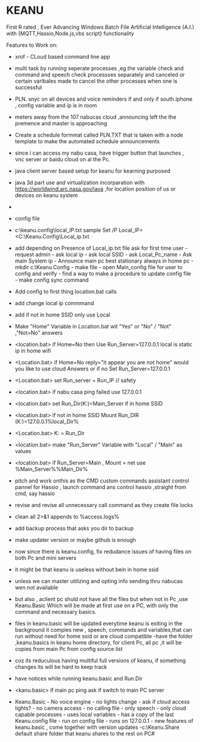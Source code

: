 # KEANU
 First R rated , Ever Advancing Windows Batch File Artificial Intelligence (A.I.) with {MQTT,Hassio,Node.js,vbs script} functionality

Features to Work on:
- xrof - CLoud based command line app
- multi task by running seperate processes ,eg the variable check and command and speech check processses separately and canceled or certain varibales made to cancel the other processes when one is successful
- PLN. snyc on all devices and voice reminders if and only if south.iphone , config variable and ip is in room
- meters away from the 107 nabucas cloud ,announcing left the the premence and master is approaching
- Create a schedule formmat called PLN.TXT that is taken with a node template to make the automated schedule announcements
- since i can access my nabu casa, have trigger button that launches , vnc server or baidu cloud on al the Pc.
- java client server based setup for keanu for kearning purposed
- java 3d part use and virtualization incorparation with https://worldwind.arc.nasa.gov/java ,for location position of us or devices  on keanu system
- 
- config file
- c:\keanu.config\local_IP.txt sample Set /P Local_IP=<C:\Keanu.Config\Local_ip.txt
- add depending on Presence of Local_ip.txt file ask for first time user
                        - request admin
                        - ask local ip
                        - ask local SSID
                        - ask Local_Pc_name
                        - Ask main System ip
                        - Announce main pc best stationary always in home pc
                        - mkdir c:\Keanu.Config
                        - make file
                        - open Main_config file for user to config and verify
                        - find a way to make a procedure to update config file
                        - make config sync command
- Add config to first thing location.bat calls
- add change local ip commmand
- add if not in home SSID only use Local
- Make "Home" Variable in Location.bat wit "Yes" or "No" / "Not" ,"Not=No" answers
- <location.bat> if Home=No then Use Run_Server=127.0.0.1 local is static ip in home wifi
- <Location.bat> if Home=No reply="it appear you are not home" would you like to use cloud Answers <YES> or <No> if no  Set Run_Server=127.0.0.1
- <Location.bat> set Run_server = Run_IP // safety
- <location.bat> if nabu casa ping failed use 127.0.0.1
- <location.bat> set Run_Dir(K:)=Main_Server if in home SSID
- <location.bat> if not in home SSID Mount Run_DIR (K:)=127.0.0.1\%local_Dir%
- <Location.bat> K: = Run_Dir
- <location.bat> make "Run_Server" Variable with "Local" / "Main" as values
- <location.bat> if Run_Server=Main , Mount = net use %Main_Server%\%Main_Dir%
- pitch and work onthis as the CMD custom commands assistant  control pannel for Hassio , launch command ans control hassio ,straight from cmd, say hassio
- revise and revise all unnecessary call command as they create file locks
- clean all 2>&1 appends to %access.logs%
- add backup process that asks you dir to backup
- make updater version or maybe github is enough
- now since there is keanu.config, fix redudance issues of having files on both Pc and mini servers
- it might be that keanu is useless without bein in home ssid
- unless we can master utilizing and opting info sending thru nabucas wen not available
- but also , aclient pc shuld not have all the files but when not in Pc ,use Keanu.Basic Which will be made at first use on a PC, with only the command and necessary basics.
- files in keanu.basic will be updated everytime keanu is exiting in the background it compies new , speech, commands and variables,that can run without need for home ssid or are cloud compatible
-have the folder ,keanu.basics in keanu home directory, for client Pc, all pc ,it will be copies from main Pc from config source list
- coz its reduculous having multiful full versions of keanu, if something changes its will be hard to keep track
- have notices while running keanu.basic and Run.Dir
- <kanu.basic> if main pc ping ask if switch to main PC server

- Keanu.Basic
        - No voice engine
        - no lights change
        - ask if cloud access lights?
        - no camera access
        - no calling file
        - only speech
        - only cloud capable processes
        - uses local variables
        - has a copy of the last Keanu.config file
        - run on config file
        - runs on 127.0.0.1
        - new features of keanu.basic , come together with version updates
-c:\Keanu.Share default share folder that keanu shares to the rest on PC#